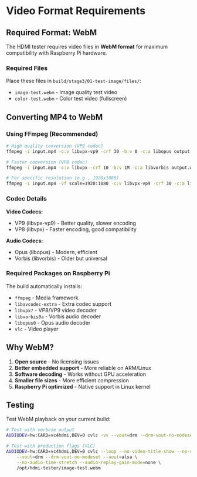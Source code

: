 # Video Format Requirements

## Required Format: WebM

The HDMI tester requires video files in **WebM format** for maximum compatibility with Raspberry Pi hardware.

### Required Files

Place these files in `build/stage3/01-test-image/files/`:
- `image-test.webm` - Image quality test video
- `color-test.webm` - Color test video (fullscreen)

## Converting MP4 to WebM

### Using FFmpeg (Recommended)

```bash
# High quality conversion (VP9 codec)
ffmpeg -i input.mp4 -c:v libvpx-vp9 -crf 30 -b:v 0 -c:a libopus output.webm

# Faster conversion (VP8 codec)
ffmpeg -i input.mp4 -c:v libvpx -crf 10 -b:v 1M -c:a libvorbis output.webm

# For specific resolution (e.g., 1920x1080)
ffmpeg -i input.mp4 -vf scale=1920:1080 -c:v libvpx-vp9 -crf 30 -c:a libopus output.webm
```

### Codec Details

**Video Codecs:**
- VP9 (libvpx-vp9) - Better quality, slower encoding
- VP8 (libvpx) - Faster encoding, good compatibility

**Audio Codecs:**
- Opus (libopus) - Modern, efficient
- Vorbis (libvorbis) - Older but universal

### Required Packages on Raspberry Pi

The build automatically installs:
- `ffmpeg` - Media framework
- `libavcodec-extra` - Extra codec support
- `libvpx7` - VP8/VP9 video decoder
- `libvorbis0a` - Vorbis audio decoder
- `libopus0` - Opus audio decoder
- `vlc` - Video player

## Why WebM?

1. **Open source** - No licensing issues
2. **Better embedded support** - More reliable on ARM/Linux
3. **Software decoding** - Works without GPU acceleration
4. **Smaller file sizes** - More efficient compression
5. **Raspberry Pi optimized** - Native support in Linux kernel

## Testing

Test WebM playback on your current build:

```bash
# Test with verbose output
AUDIODEV=hw:CARD=vc4hdmi,DEV=0 cvlc -vv --vout=drm --drm-vout-no-modeset --aout=alsa /opt/hdmi-tester/image-test.webm

# Test with production flags (VLC)
AUDIODEV=hw:CARD=vc4hdmi,DEV=0 cvlc --loop --no-video-title-show --no-osd \
    --vout=drm --drm-vout-no-modeset --aout=alsa \
    --no-audio-time-stretch --audio-replay-gain-mode=none \
    /opt/hdmi-tester/image-test.webm
```
